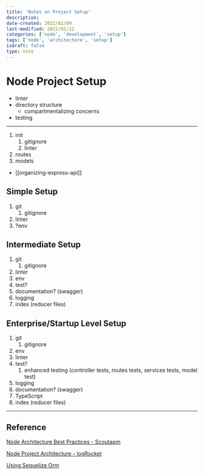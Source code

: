 ```yaml
---
title: 'Notes on Project Setup'
description:
date-created: 2022/02/09
last-modified: 2022/02/12
categories: ['node', 'development', 'setup']
tags: ['node', 'architecture', 'setup']
isdraft: false
type: note
---
```


# Node Project Setup

- linter
- directory structure
  - compartmentalizing concerns
- testing

---

1. init
   1. gitignore
   2. linter
2. routes
3. models

- [[organizing-express-api]]

## Simple Setup

1. git
   1. gitignore
2. linter
3. ?env

## Intermediate Setup

1. git
   1. gitignore
2. linter
3. env
4. test?
5. documentation? (swagger)
6. logging
7. index (reducer files)

## Enterprise/Startup Level Setup

1. git
   1. gitignore
2. env
3. linter
4. test?
   1. enhanced testing (controller tests, routes tests, services tests, model test)
5. logging
6. documentation? (swagger)
7. TypeScript
8. index (reducer files)

---

## Reference

[Node Architecture Best Practices - Scoutapm](https://scoutapm.com/blog/nodejs-architecture-and-12-best-practices-for-nodejs-development#bestpractices)

[Node Project Architecture - logRocket](https://blog.logrocket.com/the-perfect-architecture-flow-for-your-next-node-js-project/#rule2keepaclearseparationbetweenthebusinesslogicandtheapiroutes)

[Using Sequelize Orm](https://stackabuse.com/using-sequelize-orm-with-nodejs-and-express/)
